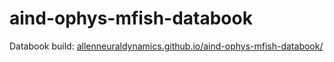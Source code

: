 # aind-ophys-mfish-databook


Databook build: [allenneuraldynamics.github.io/aind-ophys-mfish-databook/](https://allenneuraldynamics.github.io/aind-ophys-mfish-databook/)
